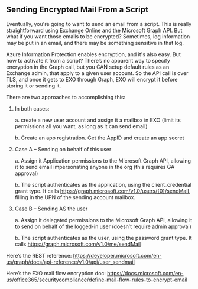 ## Sending Encrypted Mail From a Script

Eventually, you're going to want to send an email from a script. This is really straightforward using Exchange Online and the Microsoft Graph API. But what if you want those emails to be encrypted? Sometimes, log information may be put in an email, and there may be something sensitive in that log.

Azure Information Protection enables encryption, and it's also easy. But how to activate it from a script? There’s no apparent way to specify encryption in the Graph call, but you CAN setup default rules as an Exchange admin, that apply to a given user account. So the API call is over TLS, and once it gets to EXO through Graph, EXO will encrypt it before storing it or sending it.

There are two approaches to accomplishing this:

1.	In both cases:
     
    a.	create a new user account and assign it a mailbox in EXO (limit its permissions all you want, as long as it can send email)
    
    b.	Create an app registration. Get the AppID and create an app secret
    
2.	Case A – Sending on behalf of this user
    
    a.  Assign it Application permissions to the Microsoft Graph API, allowing it to send email impersonating anyone in the org (this requires GA approval)

    b.	The script authenticates as the application, using the client_credential grant type. It calls https://graph.microsoft.com/v1.0/users/{0}/sendMail, filling in the UPN of the sending account mailbox.
3.	Case B – Sending AS the user
    
    a.  Assign it delegated permissions to the Microsoft Graph API, allowing it to send on behalf of the logged-in user (doesn’t require admin approval)

    b.	The script authenticates as the user, using the password grant type. It calls https://graph.microsoft.com/v1.0/me/sendMail

Here’s the REST reference:
https://developer.microsoft.com/en-us/graph/docs/api-reference/v1.0/api/user_sendmail

Here’s the EXO mail flow encryption doc:
https://docs.microsoft.com/en-us/office365/securitycompliance/define-mail-flow-rules-to-encrypt-email
